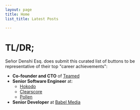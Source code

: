 ```yaml
---
layout: page
title: Home
list_title: Latest Posts

---
```

# TL/DR;
Señor Denshi Esq. does submit 
this curated list of buttons to be
representative of their top "career achievements":
- **Co-founder and CTO** of [Teamed](https://teamed.global)
- **Senior Software Engineer** at:
  - [Hokodo](https://www.hokodo.co)
  - [Clearscore](https://www.clearscore.com)
  - [Pollen](https://www.bbc.co.uk/iplayer/episode/m001n327/crashed-800m-festival-fail)
- **Senior Developer** at [Babel Media](https://www.mobygames.com/company/6736/babel-media-ltd/)


